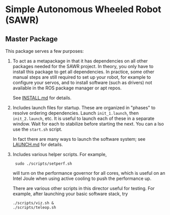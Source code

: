 Simple Autonomous Wheeled Robot (SAWR)
======================================
Master Package
--------------

This package serves a few purposes:

  1. To act as a metapackage in that it has dependencies on all other packages
     needed for the SAWR project. In theory, you only have to install this
     package to get all dependencies. In practice, some other manual steps are
     still required to set up your robot, for example to configure your servos,
     and to install software (such as drivers) not available in the ROS 
     package manager or apt repos.

     See [INSTALL.md](INSTALL.md) for details.

  2. Includes launch files for startup. These are organized in "phases" to 
     resolve ordering dependencies. Launch `init_1.launch`, then 
     `init_2.launch`, etc. It is useful to launch each of these in a separate
     window.  Wait for each to stabilize before starting the next. You can
     a lso use the `start.sh` script.   
     
     In fact there are many ways to launch the software system; see
     [LAUNCH.md](LAUNCH.md) for details.

  3. Includes various helper scripts.  For example,

          sudo ./scripts/setperf.sh

     will turn on the performance governor for all cores, which is useful
     on an Intel Joule when using active cooling to push the performance up.

     There are various other scripts in this director useful for testing.
     For example, after launching your basic software stack, try

         ./scripts/viz.sh &
         ./scripts/teleop.sh
 
